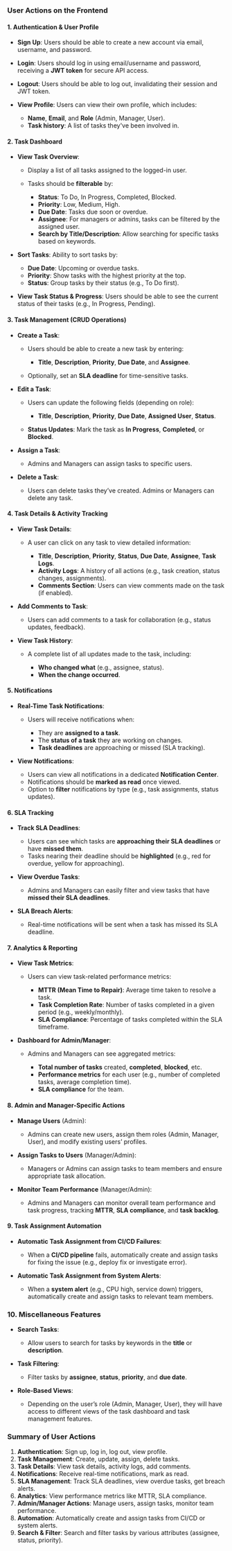 ### **User Actions on the Frontend**

#### **1. Authentication & User Profile**

* **Sign Up**: Users should be able to create a new account via email, username, and password.
* **Login**: Users should log in using email/username and password, receiving a **JWT token** for secure API access.
* **Logout**: Users should be able to log out, invalidating their session and JWT token.
* **View Profile**: Users can view their own profile, which includes:

  * **Name**, **Email**, and **Role** (Admin, Manager, User).
  * **Task history**: A list of tasks they've been involved in.



#### **2. Task Dashboard**

* **View Task Overview**:

  * Display a list of all tasks assigned to the logged-in user.
  * Tasks should be **filterable** by:

    * **Status**: To Do, In Progress, Completed, Blocked.
    * **Priority**: Low, Medium, High.
    * **Due Date**: Tasks due soon or overdue.
    * **Assignee**: For managers or admins, tasks can be filtered by the assigned user.
    * **Search by Title/Description**: Allow searching for specific tasks based on keywords.

* **Sort Tasks**: Ability to sort tasks by:

  * **Due Date**: Upcoming or overdue tasks.
  * **Priority**: Show tasks with the highest priority at the top.
  * **Status**: Group tasks by their status (e.g., To Do first).

* **View Task Status & Progress**: Users should be able to see the current status of their tasks (e.g., In Progress, Pending).

#### **3. Task Management (CRUD Operations)**

* **Create a Task**:

  * Users should be able to create a new task by entering:

    * **Title**, **Description**, **Priority**, **Due Date**, and **Assignee**.
  * Optionally, set an **SLA deadline** for time-sensitive tasks.
* **Edit a Task**:

  * Users can update the following fields (depending on role):

    * **Title**, **Description**, **Priority**, **Due Date**, **Assigned User**, **Status**.
  * **Status Updates**: Mark the task as **In Progress**, **Completed**, or **Blocked**.
* **Assign a Task**:

  * Admins and Managers can assign tasks to specific users.
* **Delete a Task**:

  * Users can delete tasks they’ve created. Admins or Managers can delete any task.



#### **4. Task Details & Activity Tracking**

* **View Task Details**:

  * A user can click on any task to view detailed information:

    * **Title**, **Description**, **Priority**, **Status**, **Due Date**, **Assignee**, **Task Logs**.
    * **Activity Logs**: A history of all actions (e.g., task creation, status changes, assignments).
    * **Comments Section**: Users can view comments made on the task (if enabled).
* **Add Comments to Task**:

  * Users can add comments to a task for collaboration (e.g., status updates, feedback).
* **View Task History**:

  * A complete list of all updates made to the task, including:

    * **Who changed what** (e.g., assignee, status).
    * **When the change occurred**.



#### **5. Notifications**

* **Real-Time Task Notifications**:

  * Users will receive notifications when:

    * They are **assigned to a task**.
    * The **status of a task** they are working on changes.
    * **Task deadlines** are approaching or missed (SLA tracking).
* **View Notifications**:

  * Users can view all notifications in a dedicated **Notification Center**.
  * Notifications should be **marked as read** once viewed.
  * Option to **filter** notifications by type (e.g., task assignments, status updates).



#### **6. SLA Tracking**

* **Track SLA Deadlines**:

  * Users can see which tasks are **approaching their SLA deadlines** or have **missed them**.
  * Tasks nearing their deadline should be **highlighted** (e.g., red for overdue, yellow for approaching).
* **View Overdue Tasks**:

  * Admins and Managers can easily filter and view tasks that have **missed their SLA deadlines**.
* **SLA Breach Alerts**:

  * Real-time notifications will be sent when a task has missed its SLA deadline.



#### **7. Analytics & Reporting**

* **View Task Metrics**:

  * Users can view task-related performance metrics:

    * **MTTR (Mean Time to Repair)**: Average time taken to resolve a task.
    * **Task Completion Rate**: Number of tasks completed in a given period (e.g., weekly/monthly).
    * **SLA Compliance**: Percentage of tasks completed within the SLA timeframe.

* **Dashboard for Admin/Manager**:

  * Admins and Managers can see aggregated metrics:

    * **Total number of tasks** created, **completed**, **blocked**, etc.
    * **Performance metrics** for each user (e.g., number of completed tasks, average completion time).
    * **SLA compliance** for the team.



#### **8. Admin and Manager-Specific Actions**

* **Manage Users** (Admin):

  * Admins can create new users, assign them roles (Admin, Manager, User), and modify existing users’ profiles.
* **Assign Tasks to Users** (Manager/Admin):

  * Managers or Admins can assign tasks to team members and ensure appropriate task allocation.
* **Monitor Team Performance** (Manager/Admin):

  * Admins and Managers can monitor overall team performance and task progress, tracking **MTTR**, **SLA compliance**, and **task backlog**.



#### **9. Task Assignment Automation**

* **Automatic Task Assignment from CI/CD Failures**:

  * When a **CI/CD pipeline** fails, automatically create and assign tasks for fixing the issue (e.g., deploy fix or investigate error).
* **Automatic Task Assignment from System Alerts**:

  * When a **system alert** (e.g., CPU high, service down) triggers, automatically create and assign tasks to relevant team members.



### **10. Miscellaneous Features**

* **Search Tasks**:

  * Allow users to search for tasks by keywords in the **title** or **description**.

* **Task Filtering**:

  * Filter tasks by **assignee**, **status**, **priority**, and **due date**.

* **Role-Based Views**:

  * Depending on the user’s role (Admin, Manager, User), they will have access to different views of the task dashboard and task management features.



### **Summary of User Actions**

1. **Authentication**: Sign up, log in, log out, view profile.
2. **Task Management**: Create, update, assign, delete tasks.
3. **Task Details**: View task details, activity logs, add comments.
4. **Notifications**: Receive real-time notifications, mark as read.
5. **SLA Management**: Track SLA deadlines, view overdue tasks, get breach alerts.
6. **Analytics**: View performance metrics like MTTR, SLA compliance.
7. **Admin/Manager Actions**: Manage users, assign tasks, monitor team performance.
8. **Automation**: Automatically create and assign tasks from CI/CD or system alerts.
9. **Search & Filter**: Search and filter tasks by various attributes (assignee, status, priority).




